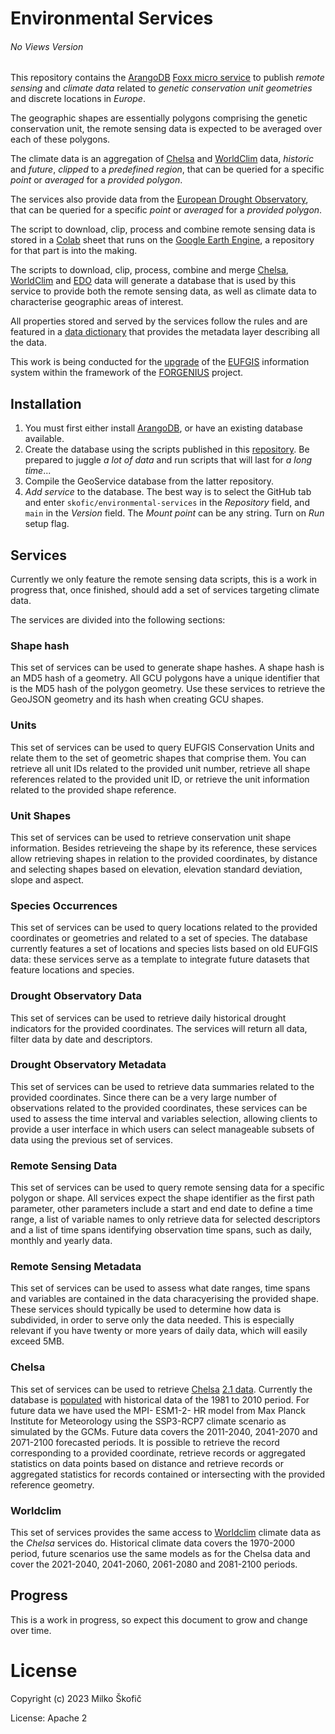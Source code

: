# Environmental Services

###### No Views Version

This repository contains the [ArangoDB](https://www.arangodb.com) [Foxx micro service](https://www.arangodb.com/docs/stable/foxx.html) to publish *remote sensing* and *climate data* related to *genetic conservation unit geometries* and discrete locations in *Europe*.

The geographic shapes are essentially polygons comprising the genetic conservation unit, the remote sensing data is expected to be averaged over each of these polygons.

The climate data is an aggregation of [Chelsa](https://chelsa-climate.org) and [WorldClim](https://worldclim.org) data, *historic* and *future*, *clipped* to a *predefined region*, that can be queried for a specific *point* or *averaged* for a *provided polygon*.

The services also provide data from the [European Drought Observatory](https://edo.jrc.ec.europa.eu/edov2/php/index.php?id=1000), that can be queried for a specific *point* or *averaged* for a *provided polygon*.

The script to download, clip, process and combine remote sensing data is stored in a [Colab](https://colab.research.google.com) sheet that runs on the [Google Earth Engine](https://earthengine.google.com), a repository for that part is into the making.

The scripts to download, clip, process, combine and merge [Chelsa](https://chelsa-climate.org), [WorldClim](https://worldclim.org) and [EDO](https://edo.jrc.ec.europa.eu/edov2/php/index.php?id=1000) data will generate a database that is used by this service to provide both the remote sensing data, as well as climate data to characterise geographic areas of interest.

All properties stored and served by the services follow the rules and are featured in a [data dictionary](https://github.com/skofic/data-dictionary-service.git) that provides the metadata layer describing all the data.

This work is being conducted for the [upgrade](https://www.forgenius.eu/eufgis) of the [EUFGIS](http://www.eufgis.org) information system within the framework of the [FORGENIUS](https://www.forgenius.eu) project.

## Installation

1. You must first either install [ArangoDB](https://www.arangodb.com), or have an existing database available.
2. Create the database using the scripts published in this [repository](https://github.com/skofic/ClimateService.git). Be prepared to juggle *a lot of data* and run scripts that will last for *a long time*...
3. Compile the GeoService database from the latter repository.
4. *Add service* to the database. The best way is to select the GitHub tab and enter `skofic/environmental-services` in the *Repository* field, and `main` in the *Version* field. The *Mount point* can be any string. Turn on *Run* setup flag.

## Services

Currently we only feature the remote sensing data scripts, this is a work in progress that, once finished, should add a set of services targeting climate data.

The services are divided into the following sections:

### Shape hash

This set of services can be used to generate shape hashes. A shape hash is an MD5 hash of a geometry. All GCU polygons have a unique identifier that is the MD5 hash of the polygon geometry. Use these services to retrieve the GeoJSON geometry and its hash when creating GCU shapes.

### Units

This set of services can be used to query EUFGIS Conservation Units and relate them to the set of geometric shapes that comprise them. You can retrieve all unit IDs related to the provided unit number, retrieve all shape references related to the provided unit ID, or retrieve the unit information related to the provided shape reference.

### Unit Shapes

This set of services can be used to retrieve conservation unit shape information. Besides retrieveing the shape by its reference, these services allow retrieving shapes in relation to the provided coordinates, by distance and selecting shapes based on elevation, elevation standard deviation, slope and aspect.

### Species Occurrences

This set of services can be used to query locations related to the provided coordinates or geometries and related to a set of species. The database currently features a set of locations and species lists based on old EUFGIS data: these services serve as a template to integrate future datasets that feature locations and species.

### Drought Observatory Data

This set of services can be used to retrieve daily historical drought indicators for the provided coordinates. The services will return all data, filter data by date and descriptors.

### Drought Observatory Metadata

This set of services can be used to retrieve data summaries related to the provided coordinates. Since there can be a very large number of observations related to the provided coordinates, these services can be used to assess the time interval and variables selection, allowing clients to provide a user interface in which users can select manageable subsets of data using the previous set of services.

### Remote Sensing Data

This set of services can be used to query remote sensing data for a specific polygon or shape. All services expect the shape identifier as the first path parameter, other parameters include a start and end date to define a time range, a list of variable names to only retrieve data for selected descriptors and a list of time spans identifying observation time spans, such as daily, monthly and yearly data.

### Remote Sensing Metadata

This set of services can be used to assess what date ranges, time spans and variables are contained in the data characyerising the provided shape. These services should typically be used to determine how data is subdivided, in order to serve only the data needed. This is especially relevant if you have twenty or more years of daily data, which will easily exceed 5MB.

### Chelsa

This set of services can be used to retrieve [Chelsa](https://chelsa-climate.org) [2.1 data](https://chelsa-climate.org/wp-admin/download-page/CHELSA_tech_specification_V2.pdf). Currently the database is [populated](https://github.com/skofic/ClimateService) with historical data of the 1981 to 2010 period. For future data we have used the MPI- ESM1-2- HR model from Max Planck Institute for Meteorology using the SSP3-RCP7 climate scenario as simulated by the GCMs. Future data covers the 2011-2040, 2041-2070 and 2071-2100 forecasted periods. It is possible to retrieve the record corresponding to a provided coordinate, retrieve records or aggregated statistics on data points based on distance and retrieve records or aggregated statistics for records contained or intersecting with the provided reference geometry.

### Worldclim

This set of services provides the same access to [Worldclim](https://worldclim.org) climate data as the *Chelsa* services do. Historical climate data covers the 1970-2000 period, future scenarios use the same models as for the Chelsa data and cover the 2021-2040, 2041-2060, 2061-2080 and 2081-2100 periods.

## Progress

This is a work in progress, so expect this document to grow and change over time.

# License

Copyright (c) 2023 Milko Škofič

License: Apache 2

